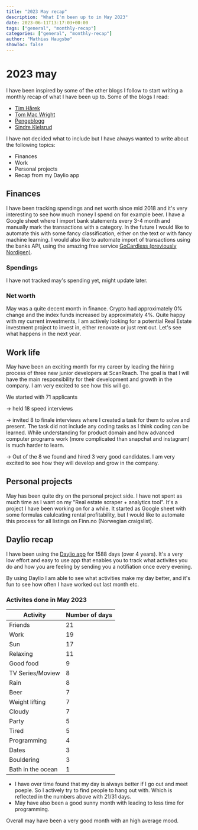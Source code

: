 ```yaml
---
title: "2023 May recap"
description: "What I'm been up to in May 2023"
date: 2023-06-11T13:17:03+00:00
tags: ["general", "monthly-recap"]
categories: ["general", "monthly-recap"]
author: "Mathias Haugsbø"
showToc: false
---
```


# 2023 may

I have been inspired by some of the other blogs I follow to start writing a monthly recap of what I have been up to.
Some of the blogs I read:

- [Tim Hårek](https://timharek.no/blog/2023-may-recently/)
- [Tom Mac Wright](https://macwright.com/2023/06/01/recently.html)
- [Pengeblogg](https://pengeblogg.bloggnorge.com/2023/01/31/2023-status-etter-januar/)
- [Sindre Kjelsrud](https://kjelsrud.dev/blog-posts/life/may23/)

I have not decided what to include but I have always wanted to write about the following topics:

- Finances
- Work
- Personal projects
- Recap from my Daylio app

## Finances

I have been tracking spendings and net worth since mid 2018 and it's very interesting to see how much money I spend on for example beer. I have a Google sheet where I import bank statements every 3-4 month and manually mark the transactions with a category. In the future I would like to automate this with some fancy classification, either on the text or with fancy machine learning.
I would also like to automate import of transactions using the banks API, using the amazing free service [GoCardless (previously Nordigen)](https://gocardless.com/bank-account-data/).

### Spendings

I have not tracked may's spending yet, might update later.

### Net worth

May was a quite decent month in finance. Crypto had approximately 0% change and the index funds increased by approximately 4%. Quite happy with my current investments, I am actively looking for a potential Real Estate investment project to invest in, either renovate or just rent out. Let's see what happens in the next year.

## Work life

May have been an exciting month for my career by leading the hiring process of three new junior developers at ScanReach. The goal is that I will have the main responsibility for their development and growth in the company. I am very excited to see how this will go.

We started with 71 applicants

-> held 18 speed interviews

-> invited 8 to finale interviews where I created a task for them to solve and present. The task did not include any coding tasks as I think coding can be learned. While understanding for product domain and how advanced computer programs work (more complicated than snapchat and instagram) is much harder to learn.

-> Out of the 8 we found and hired 3 very good candidates. I am very excited to see how they will develop and grow in the company.

## Personal projects

May has been quite dry on the personal project side. I have not spent as much time as I want on my "Real estate scraper + analytics tool". It's a project I have been working on for a while. It started as Google sheet with some formulas calulcating rental profitability, but I would like to automate this process for all listings on Finn.no (Norwegian craigslist).

## Daylio recap

I have been using the [Daylio app](https://daylio.net/) for 1588 days (over 4 years). It's a very low effort and easy to use app that enables you to track what activites you do and how you are feeling by sending you a notifiation once every evening.

By using Daylio I am able to see what activities make my day better, and it's fun to see how often I have worked out last month etc.

### Activites done in May 2023

| Activity          | Number of days |
| ----------------- | -------------- |
| Friends           | 21             |
| Work              | 19             |
| Sun               | 17             |
| Relaxing          | 11             |
| Good food         | 9              |
| TV Series/Moview  | 8              |
| Rain              | 8              |
| Beer              | 7              |
| Weight lifting    | 7              |
| Cloudy            | 7              |
| Party             | 5              |
| Tired             | 5              |
| Programming       | 4              |
| Dates             | 3              |
| Bouldering        | 3              |
| Bath in the ocean | 1              |

- I have over time found that my day is always better if I go out and meet poeple. So I actively try to find people to hang out with. Which is reflected in the numbers above with 21/31 days.
- May have also been a good sunny month with leading to less time for programming.

Overall may have been a very good month with an high average mood.
